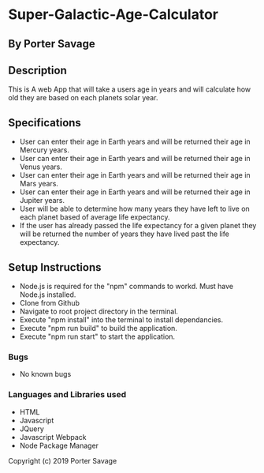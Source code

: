 # Super-Galactic-Age-Calculator
## By Porter Savage

## Description
This is A web App that will take a users age in years and will calculate how old they are based on each planets solar year.

## Specifications
* User can enter their age in Earth years and will be returned their age in Mercury years.
* User can enter their age in Earth years and will be returned their age in Venus years.
* User can enter their age in Earth years and will be returned their age in Mars years.
* User can enter their age in Earth years and will be returned their age in Jupiter years.
* User will be able to determine how many years they have left to live on each planet based of average life expectancy.
* If the user has already passed the life expectancy for a given planet they will be returned the number of years they have lived past the life expectancy.

## Setup Instructions
* Node.js is required for the "npm" commands to workd. Must have Node.js installed.
* Clone from Github
* Navigate to root project directory in the terminal.
* Execute "npm install" into the terminal to install dependancies.
* Execute "npm run build" to build the application.
* Execute "npm run start" to start the application.

### Bugs
* No known bugs

### Languages and Libraries used
* HTML
* Javascript
* JQuery
* Javascript Webpack
* Node Package Manager

Copyright (c) 2019 Porter Savage